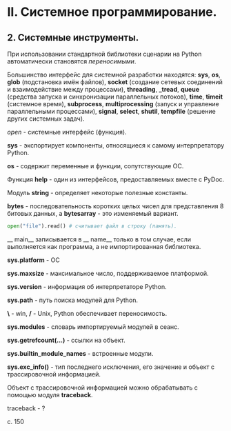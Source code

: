 # II. Системное программирование.

## 2. Системные инструменты.
При использовании стандартной библиотеки сценарии на Python
автоматически становятся _переносимыми_.

Большинство интерфейс для системной разработки находятся:
**sys**, **os**, **glob** (подстановка имён файлов),
**socket** (создание сетевых соединений и взаимодействие
между процессами), **threading**, **_tread**, **queue**
(средства запуска и синхронизации параллельных потоков), 
**time**, **timeit** (системное время), **subprocess**, 
**multiprocessing** (запуск и управление параллельными
процессами), **signal**, **select**, **shutil**, **tempfile**
(решение других системных задач).

*open* - системные интерфейс (функция).

**sys** - экспортирует компоненты, относящиеся к самому
интерпретатору Python.

**os** - содержит переменные и функции, сопутствующие ОС.

Функция **help** - один из интерфейсов, предоставляемых
вместе с PyDoc.

Модуль **string** - определяет некоторые полезные константы.

**bytes** - последовательность коротких целых чисел
для представления 8 битовых данных, а **bytesarray** -
это изменяемый вариант.

```python
open("file").read() # считывает файл в строку (память).
```

__ main__ записывается в __ name__ только в том случае,
если выполняется как программа, а не импортированная 
библиотека.

**sys.platform** - ОС

**sys.maxsize** - максимальное число, поддерживаемое платформой.

**sys.version** - информация об интерпретаторе Python.

**sys.path** - путь поиска модулей для Python.

**\\** - win, **/** - Unix, Python обеспечивает переносимость.

**sys.modules** - словарь импортируемый модулей в сеанс.

**sys.getrefcount(...)** - ссылки на объект.

**sys.builtin_module_names** - встроенные модули.

**sys.exc_info()** - тип последнего исключения, его значение и
объект с трассировочной информацией.

Объект с трассировочной информацией можно обрабатывать
с помощью модуля **traceback**.

traceback - ?

с. 150